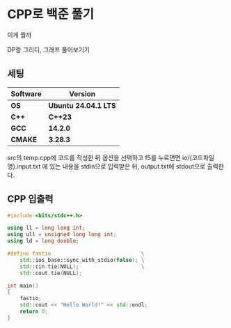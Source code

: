 # CPP로 백준 풀기

이게 뭘까

DP랑 그리디, 그래프 풀어보기기

## 세팅
  
|**Software**|**Version**|
|---|---|
|**OS**|**Ubuntu 24.04.1 LTS**|
|**C++**|**C++23**|
|**GCC**|**14.2.0**|
|**CMAKE**|**3.28.3**|

src의 temp.cpp에 코드를 작성한 뒤 옵션을 선택하고 f5를 누르면면 io/(코드파일명).input.txt 에 있는 내용을 stdin으로 입력받은 뒤, output.txt에 stdout으로 출력한다.

## CPP 입출력

```cpp
#include <bits/stdc++.h>

using ll = long long int;
using ull = unsigned long long int;
using ld = long double;

#define fastio                             \
    std::ios_base::sync_with_stdio(false); \
    std::cin.tie(NULL);                    \
    std::cout.tie(NULL);

int main()
{
    fastio;
    std::cout << "Hello World!" << std::endl;
    return 0;
}
```
